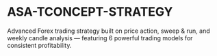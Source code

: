 # ASA-TCONCEPT-STRATEGY
Advanced Forex trading strategy built on price action, sweep &amp; run, and weekly candle analysis — featuring 6 powerful trading models for consistent profitability.
